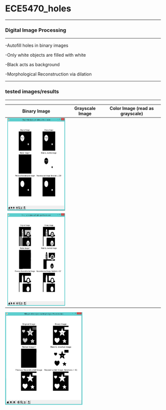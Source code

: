 # ECE5470_holes
-------------------------------------------
### Digital Image Processing
-------------------------------------------
-Autofill holes in binary images

-Only white objects are filled with white

-Black acts as background

-Morphological Reconstruction via dilation

-------------------------------------------
### tested images/results
-------------------------------------------

Binary Image | Grayscale Image | Color Image (read as grayscale)
:---:|:---:|:---:
<img src="https://github.com/iruminii/ECE5470_holes/blob/master/results/binaryimg.PNG" width ="250" height = "300"> |
<img src="https://github.com/iruminii/ECE5470_holes/blob/master/results/grayscale.PNG" width ="250" height = "300"> |
<img src="https://github.com/iruminii/ECE5470_holes/blob/master/results/color_readasgrayscale.PNG" width ="250" height = "300">
